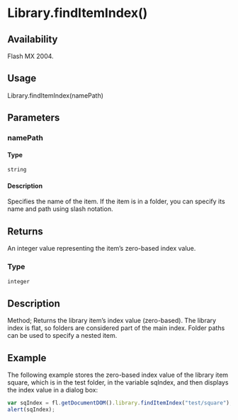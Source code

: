 # Library.findItemIndex()

## Availability

Flash MX 2004.

## Usage

Library.findItemIndex(namePath)

## Parameters

### **namePath**

#### Type

```typescript
string
```

#### Description

Specifies the name of the item. If the item is in a folder, you can specify its name and path using slash notation.

## Returns

An integer value representing the item’s zero-based index value.

### Type

```typescript
integer
```

## Description

Method; Returns the library item’s index value (zero-based). The library index is flat, so folders are considered part of the main index. Folder paths can be used to specify a nested item.

## Example

The following example stores the zero-based index value of the library item square, which is in the test folder, in the variable sqIndex, and then displays the index value in a dialog box:

```javascript
var sqIndex = fl.getDocumentDOM().library.findItemIndex("test/square"); 
alert(sqIndex);
```
